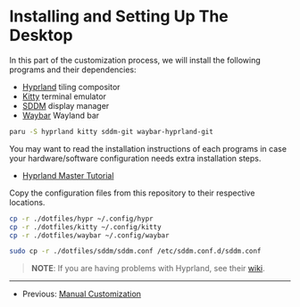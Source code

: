 # Installing and Setting Up The Desktop

In this part of the customization process, we will install
the following programs and their dependencies:

- [Hyprland](https://hyprland.org/) tiling compositor
- [Kitty](https://sw.kovidgoyal.net/kitty/) terminal emulator
- [SDDM](https://github.com/sddm/sddm/) display manager
- [Waybar](https://github.com/Alexays/Waybar) Wayland bar

```bash
paru -S hyprland kitty sddm-git waybar-hyprland-git
```

You may want to read the installation instructions of each programs
in case your hardware/software configuration needs extra installation
steps.

- [Hyprland Master Tutorial](https://wiki.hyprland.org/Getting-Started/Master-Tutorial/)

Copy the configuration files from this repository to their
respective locations.

```bash
cp -r ./dotfiles/hypr ~/.config/hypr
cp -r ./dotfiles/kitty ~/.config/kitty
cp -r ./dotfiles/waybar ~/.config/waybar

sudo cp -r ./dotfiles/sddm/sddm.conf /etc/sddm.conf.d/sddm.conf
```

> **NOTE**: If you are having problems with Hyprland, see their
> [wiki](https://wiki.hyprland.org/Crashes-and-Bugs/).

---

- Previous: [Manual Customization](./manual_customization.md)
